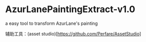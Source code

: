 # AzurLanePaintingExtract-v1.0
a easy tool to transform AzurLane's painting

辅助工具：(asset studio)[https://github.com/Perfare/AssetStudio]
